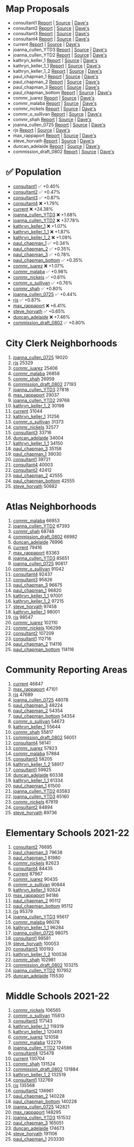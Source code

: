 # Map Proposals

* consultant1 [Report](./consultant1.md) | [Source](https://www.seattle.gov/redistricting/how-to-participate) | [Dave's](https://davesredistricting.org/join/043b88e8-c52b-456b-b56f-07620fbd56d3)
* consultant2 [Report](./consultant2.md) | [Source](https://www.seattle.gov/redistricting/how-to-participate) | [Dave's](https://davesredistricting.org/join/07b3eabd-9561-4d5f-b21f-93ad7481bcf5)
* consultant3 [Report](./consultant3.md) | [Source](https://www.seattle.gov/redistricting/how-to-participate) | [Dave's](https://davesredistricting.org/join/2074e36d-2729-437b-824d-4b86fd67eb4a)
* consultant4 [Report](./consultant4.md) | [Source](https://www.seattle.gov/redistricting/how-to-participate) | [Dave's](https://davesredistricting.org/join/4b02b21a-0932-4778-b309-efa96fc7b5b3)
* current [Report](./current.md) | [Source](https://www.seattle.gov/redistricting/how-to-participate) | [Dave's](https://davesredistricting.org/maps#viewmap::3a0dfe27-c577-49d1-866f-898f9ef8f637)
* joanna_cullen_YTD3 [Report](./joanna_cullen_YTD3.md) | [Source](https://www.seattle.gov/documents/Departments/Redistricting/Public%20Comments/Map%20Image%20PDF%27s/JoannaCullen_PublicComment.pdf) | [Dave's](https://davesredistricting.org/maps#viewmap::7734acc1-19a7-49c4-b4f3-c31300d49407)
* joanna_cullen_YTD2 [Report](./joanna_cullen_YTD2.md) | [Source](https://www.seattle.gov/documents/Departments/Redistricting/Public%20Comments/Map%20Image%20PDF%27s/JoannaCullen_PublicComment.pdf) | [Dave's](https://davesredistricting.org/maps#viewmap::bf59697f-02f9-4fd8-b862-4cc7abfe558c)
* kathryn_keller_1 [Report](./kathryn_keller_1.md) | [Source](https://www.seattle.gov/documents/Departments/Redistricting/Public%20Comments/Map%20Image%20PDF%27s/KathrynKeller_PublicComment.pdf) | [Dave's](https://davesredistricting.org/join/4f136ab9-bd33-4479-bec5-683f99fdf40b)
* kathryn_keller_1_1 [Report](./kathryn_keller_1_1.md) | [Source](https://www.seattle.gov/documents/Departments/Redistricting/Public%20Comments/Map%20Image%20PDF%27s/KathrynKeller_PublicComment.pdf) | [Dave's](https://davesredistricting.org/join/911cac2e-82bb-4ec7-9695-3da3b29b84e1)
* kathryn_keller_1_2 [Report](./kathryn_keller_1_2.md) | [Source](https://www.seattle.gov/documents/Departments/Redistricting/Public%20Comments/Map%20Image%20PDF%27s/KathrynKeller_PublicComment.pdf) | [Dave's](https://davesredistricting.org/join/4b843160-ccc9-4d0b-b42d-b2cfc07bad8b)
* paul_chapman_1 [Report](./paul_chapman_1.md) | [Source](https://www.seattle.gov/documents/Departments/Redistricting/Public%20Comments/Map%20Image%20PDF%27s/PaulChapman_PublicComment.pdf) | [Dave's](https://davesredistricting.org/maps#viewmap::ebc1eba7-4cbe-47a4-a98a-c4a5c215a5a3)
* paul_chapman_2 [Report](./paul_chapman_2.md) | [Source](https://www.seattle.gov/documents/Departments/Redistricting/Public%20Comments/Map%20Image%20PDF%27s/PaulChapman_PublicComment.pdf) | [Dave's](https://davesredistricting.org/maps#viewmap::4d5800a2-cc90-4c80-8fef-beb5b2f4f550)
* paul_chapman_3 [Report](./paul_chapman_3.md) | [Source](https://www.seattle.gov/documents/Departments/Redistricting/Public%20Comments/Map%20Image%20PDF%27s/PaulChapman_PublicComment.pdf) | [Dave's](https://davesredistricting.org/maps#viewmap::74a7b05f-7d43-446b-a7b0-b64de15e5458)
* paul_chapman_bottom [Report](./paul_chapman_bottom.md) | [Source](https://www.seattle.gov/documents/Departments/Redistricting/Public%20Comments/Map%20Image%20PDF%27s/PaulChapman_PublicComment.pdf) | [Dave's](https://davesredistricting.org/join/05a3d768-4c46-4bf1-a979-7e58e34828c1)
* commr_juarez [Report](./commr_juarez.md) | [Source](https://www.seattle.gov/redistricting/how-to-participate) | [Dave's](https://davesredistricting.org/maps#viewmap::7f41aba6-b8e7-49d4-9518-b97bf99a0750)
* commr_malaba [Report](./commr_malaba.md) | [Source](https://www.seattle.gov/redistricting/how-to-participate) | [Dave's](https://davesredistricting.org/maps#viewmap::cf1510f6-bc97-4471-b8a2-052e5334c146)
* commr_nickels [Report](./commr_nickels.md) | [Source](https://www.seattle.gov/redistricting/how-to-participate) | [Dave's](https://davesredistricting.org/maps#viewmap::bb604b20-c0c9-4ddb-a168-921a1d290493)
* commr_o_sullivan [Report](./commr_o_sullivan.md) | [Source](https://www.seattle.gov/redistricting/how-to-participate) | [Dave's](https://davesredistricting.org/maps#viewmap::7d4152a8-5a1d-4c65-8312-d9a292f34888)
* commr_shah [Report](./commr_shah.md) | [Source](https://www.seattle.gov/redistricting/how-to-participate) | [Dave's](https://davesredistricting.org/maps#viewmap::9fdc09f8-3c88-4d47-8fa4-d4b408a58df6)
* joanna_cullen_0725 [Report](./joanna_cullen_0725.md) | [Source](https://www.seattle.gov/redistricting/how-to-participate/public-comments#publiccommentonseattleredistricting) | [Dave's](https://davesredistricting.org/maps#viewmap::4b4c72be-4a4f-4cca-b5d2-7cffb723cf40)
* rjs [Report](./rjs.md) | [Source](https://www.redistrictingjusticewa.org/statements-blog/seattle-redistricting-commission-proposal-from-coalition) | [Dave's](https://davesredistricting.org/maps#viewmap::0d7334b5-2477-42ec-8862-8368c0eae824)
* max_rappaport [Report](./max_rappaport.md) | [Source](https://www.seattle.gov/redistricting/how-to-participate/public-comments#publiccommentonseattleredistricting) | [Dave's](https://davesredistricting.org/maps#viewmap::b23bdecd-ab30-4bdd-a072-fb4c66d743be)
* steve_horvath [Report](./steve_horvath.md) | [Source](https://www.seattle.gov/redistricting/how-to-participate/public-comments#publiccommentonseattleredistricting) | [Dave's](https://davesredistricting.org/maps#viewmap::24ebe226-4b0b-46ef-bebe-9973ff51d485)
* duncan_adelaide [Report](./duncan_adelaide.md) | [Source](https://www.seattle.gov/redistricting/how-to-participate/public-comments#publiccommentonseattleredistricting) | [Dave's](https://davesredistricting.org/maps#viewmap::01ab9b9c-ad73-43bf-afdb-451581193e6a)
* commission_draft_0802 [Report](./commission_draft_0802.md) | [Source]() | [Dave's](https://davesredistricting.org/join/f962eaa1-3626-4efe-8973-a6daad5a7d56)

# ✅ Population
* [consultant1](./consultant1.md) ✅ +0.40%
* [consultant2](./consultant2.md) ✅ +0.47%
* [consultant3](./consultant3.md) ✅ +0.87%
* [consultant4](./consultant4.md) ❌ +1.79%
* [current](./current.md) ❌ +24.38%
* [joanna_cullen_YTD3](./joanna_cullen_YTD3.md) ❌ +1.68%
* [joanna_cullen_YTD2](./joanna_cullen_YTD2.md) ❌ +37.78%
* [kathryn_keller_1](./kathryn_keller_1.md) ❌ +1.07%
* [kathryn_keller_1_1](./kathryn_keller_1_1.md) ❌ +1.87%
* [kathryn_keller_1_2](./kathryn_keller_1_2.md) ❌ +1.09%
* [paul_chapman_1](./paul_chapman_1.md) ✅ +0.34%
* [paul_chapman_2](./paul_chapman_2.md) ✅ +0.35%
* [paul_chapman_3](./paul_chapman_3.md) ✅ +0.78%
* [paul_chapman_bottom](./paul_chapman_bottom.md) ✅ +0.35%
* [commr_juarez](./commr_juarez.md) ❌ +1.07%
* [commr_malaba](./commr_malaba.md) ✅ +0.98%
* [commr_nickels](./commr_nickels.md) ✅ +0.61%
* [commr_o_sullivan](./commr_o_sullivan.md) ✅ +0.76%
* [commr_shah](./commr_shah.md) ✅ +0.80%
* [joanna_cullen_0725](./joanna_cullen_0725.md) ✅ +0.44%
* [rjs](./rjs.md) ✅ +0.87%
* [max_rappaport](./max_rappaport.md) ❌ +6.41%
* [steve_horvath](./steve_horvath.md) ✅ +0.65%
* [duncan_adelaide](./duncan_adelaide.md) ❌ +7.46%
* [commission_draft_0802](./commission_draft_0802.md) ✅ +0.80%

# City Clerk Neighborhoods
1. [joanna_cullen_0725](./joanna_cullen_0725.md) 19020
2. [rjs](./rjs.md) 25329
3. [commr_juarez](./commr_juarez.md) 25406
4. [commr_malaba](./commr_malaba.md) 26858
5. [commr_shah](./commr_shah.md) 26959
6. [commission_draft_0802](./commission_draft_0802.md) 27193
7. [joanna_cullen_YTD3](./joanna_cullen_YTD3.md) 27818
8. [max_rappaport](./max_rappaport.md) 29037
9. [joanna_cullen_YTD2](./joanna_cullen_YTD2.md) 29768
10. [kathryn_keller_1_2](./kathryn_keller_1_2.md) 30198
11. [current](./current.md) 31044
12. [kathryn_keller_1](./kathryn_keller_1.md) 31256
13. [commr_o_sullivan](./commr_o_sullivan.md) 31373
14. [commr_nickels](./commr_nickels.md) 32577
15. [consultant3](./consultant3.md) 33716
16. [duncan_adelaide](./duncan_adelaide.md) 34004
17. [kathryn_keller_1_1](./kathryn_keller_1_1.md) 34150
18. [paul_chapman_3](./paul_chapman_3.md) 35158
19. [paul_chapman_1](./paul_chapman_1.md) 39030
20. [consultant1](./consultant1.md) 39721
21. [consultant4](./consultant4.md) 40003
22. [consultant2](./consultant2.md) 42412
23. [paul_chapman_2](./paul_chapman_2.md) 42555
24. [paul_chapman_bottom](./paul_chapman_bottom.md) 42555
25. [steve_horvath](./steve_horvath.md) 50682

# Atlas Neighborhoods
1. [commr_malaba](./commr_malaba.md) 66953
2. [joanna_cullen_YTD2](./joanna_cullen_YTD2.md) 67393
3. [commr_shah](./commr_shah.md) 68748
4. [commission_draft_0802](./commission_draft_0802.md) 68982
5. [duncan_adelaide](./duncan_adelaide.md) 76996
6. [current](./current.md) 79416
7. [max_rappaport](./max_rappaport.md) 83363
8. [joanna_cullen_YTD3](./joanna_cullen_YTD3.md) 85651
9. [joanna_cullen_0725](./joanna_cullen_0725.md) 90817
10. [commr_o_sullivan](./commr_o_sullivan.md) 91042
11. [consultant4](./consultant4.md) 92437
12. [consultant3](./consultant3.md) 95826
13. [paul_chapman_3](./paul_chapman_3.md) 96675
14. [paul_chapman_1](./paul_chapman_1.md) 96820
15. [kathryn_keller_1_1](./kathryn_keller_1_1.md) 97001
16. [kathryn_keller_1_2](./kathryn_keller_1_2.md) 97215
17. [steve_horvath](./steve_horvath.md) 97458
18. [kathryn_keller_1](./kathryn_keller_1.md) 98001
19. [rjs](./rjs.md) 98547
20. [commr_juarez](./commr_juarez.md) 102110
21. [commr_nickels](./commr_nickels.md) 106299
22. [consultant2](./consultant2.md) 107209
23. [consultant1](./consultant1.md) 112716
24. [paul_chapman_2](./paul_chapman_2.md) 114116
25. [paul_chapman_bottom](./paul_chapman_bottom.md) 114116

# Community Reporting Areas
1. [current](./current.md) 46847
2. [max_rappaport](./max_rappaport.md) 47101
3. [rjs](./rjs.md) 47689
4. [joanna_cullen_0725](./joanna_cullen_0725.md) 48078
5. [paul_chapman_3](./paul_chapman_3.md) 48224
6. [paul_chapman_2](./paul_chapman_2.md) 54354
7. [paul_chapman_bottom](./paul_chapman_bottom.md) 54354
8. [commr_o_sullivan](./commr_o_sullivan.md) 54673
9. [kathryn_keller_1](./kathryn_keller_1.md) 55644
10. [commr_shah](./commr_shah.md) 55817
11. [commission_draft_0802](./commission_draft_0802.md) 56051
12. [consultant4](./consultant4.md) 56141
13. [commr_juarez](./commr_juarez.md) 57823
14. [commr_malaba](./commr_malaba.md) 57884
15. [consultant3](./consultant3.md) 58205
16. [kathryn_keller_1_2](./kathryn_keller_1_2.md) 58917
17. [consultant1](./consultant1.md) 59825
18. [duncan_adelaide](./duncan_adelaide.md) 60338
19. [kathryn_keller_1_1](./kathryn_keller_1_1.md) 61334
20. [paul_chapman_1](./paul_chapman_1.md) 61500
21. [joanna_cullen_YTD2](./joanna_cullen_YTD2.md) 63583
22. [joanna_cullen_YTD3](./joanna_cullen_YTD3.md) 65160
23. [commr_nickels](./commr_nickels.md) 67819
24. [consultant2](./consultant2.md) 84894
25. [steve_horvath](./steve_horvath.md) 89736

# Elementary Schools 2021-22
1. [consultant2](./consultant2.md) 76695
2. [paul_chapman_3](./paul_chapman_3.md) 79638
3. [paul_chapman_1](./paul_chapman_1.md) 81980
4. [commr_nickels](./commr_nickels.md) 82623
5. [consultant4](./consultant4.md) 84435
6. [current](./current.md) 87967
7. [commr_juarez](./commr_juarez.md) 90435
8. [commr_o_sullivan](./commr_o_sullivan.md) 90844
9. [kathryn_keller_1](./kathryn_keller_1.md) 92624
10. [max_rappaport](./max_rappaport.md) 94186
11. [paul_chapman_2](./paul_chapman_2.md) 95112
12. [paul_chapman_bottom](./paul_chapman_bottom.md) 95112
13. [rjs](./rjs.md) 95379
14. [joanna_cullen_YTD3](./joanna_cullen_YTD3.md) 95617
15. [commr_malaba](./commr_malaba.md) 96078
16. [kathryn_keller_1_1](./kathryn_keller_1_1.md) 96284
17. [joanna_cullen_0725](./joanna_cullen_0725.md) 98075
18. [consultant1](./consultant1.md) 98581
19. [steve_horvath](./steve_horvath.md) 100053
20. [consultant3](./consultant3.md) 100193
21. [kathryn_keller_1_2](./kathryn_keller_1_2.md) 100536
22. [commr_shah](./commr_shah.md) 102981
23. [commission_draft_0802](./commission_draft_0802.md) 103215
24. [joanna_cullen_YTD2](./joanna_cullen_YTD2.md) 107952
25. [duncan_adelaide](./duncan_adelaide.md) 115530

# Middle Schools 2021-22
1. [commr_nickels](./commr_nickels.md) 106565
2. [commr_o_sullivan](./commr_o_sullivan.md) 115813
3. [consultant3](./consultant3.md) 117143
4. [kathryn_keller_1_1](./kathryn_keller_1_1.md) 119319
5. [kathryn_keller_1](./kathryn_keller_1.md) 120493
6. [commr_juarez](./commr_juarez.md) 121058
7. [commr_malaba](./commr_malaba.md) 122279
8. [joanna_cullen_YTD2](./joanna_cullen_YTD2.md) 124586
9. [consultant4](./consultant4.md) 125478
10. [current](./current.md) 130704
11. [commr_shah](./commr_shah.md) 131524
12. [commission_draft_0802](./commission_draft_0802.md) 131884
13. [kathryn_keller_1_2](./kathryn_keller_1_2.md) 132519
14. [consultant1](./consultant1.md) 132769
15. [rjs](./rjs.md) 135568
16. [consultant2](./consultant2.md) 136961
17. [paul_chapman_2](./paul_chapman_2.md) 140228
18. [paul_chapman_bottom](./paul_chapman_bottom.md) 140228
19. [joanna_cullen_0725](./joanna_cullen_0725.md) 142821
20. [max_rappaport](./max_rappaport.md) 148295
21. [joanna_cullen_YTD3](./joanna_cullen_YTD3.md) 151532
22. [paul_chapman_3](./paul_chapman_3.md) 165051
23. [duncan_adelaide](./duncan_adelaide.md) 174673
24. [steve_horvath](./steve_horvath.md) 191106
25. [paul_chapman_1](./paul_chapman_1.md) 203330
